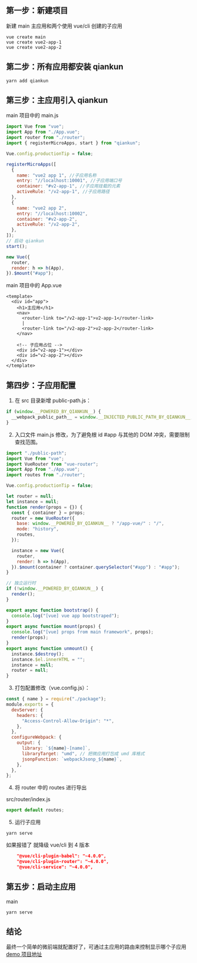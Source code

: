 ## 第一步：新建项目

新建 main 主应用和两个使用 vue/cli 创建的子应用

```ssh
vue create main
vue create vue2-app-1
vue create vue2-app-2
```

## 第二步：所有应用都安装 qiankun

```ssh
yarn add qiankun
```

## 第三步：主应用引入 qiankun

main 项目中的 main.js

```js
import Vue from "vue";
import App from "./App.vue";
import router from "./router";
import { registerMicroApps, start } from "qiankun";

Vue.config.productionTip = false;

registerMicroApps([
  {
    name: "vue2 app 1", //子应用名称
    entry: "//localhost:10001", //子应用端口号
    container: "#v2-app-1", //子应用挂载的元素
    activeRule: "/v2-app-1", //子应用路径
  },
  {
    name: "vue2 app 2",
    entry: "//localhost:10002",
    container: "#v2-app-2",
    activeRule: "/v2-app-2",
  },
]);
// 启动 qiankun
start();

new Vue({
  router,
  render: h => h(App),
}).$mount("#app");
```

main 项目中的 App.vue

```vue
<template>
  <div id="app">
    <h1>主应用</h1>
    <nav>
      <router-link to="/v2-app-1">v2-app-1</router-link>
      |
      <router-link to="/v2-app-2">v2-app-2</router-link>
    </nav>

    <!-- 子应用占位 -->
    <div id="v2-app-1"></div>
    <div id="v2-app-2"></div>
  </div>
</template>
```

## 第四步：子应用配置

1. 在 src 目录新增 public-path.js：

```js
if (window.__POWERED_BY_QIANKUN__) {
  __webpack_public_path__ = window.__INJECTED_PUBLIC_PATH_BY_QIANKUN__;
}
```

2. 入口文件 main.js 修改，为了避免根 id #app 与其他的 DOM 冲突，需要限制查找范围。

```js
import "./public-path";
import Vue from "vue";
import VueRouter from "vue-router";
import App from "./App.vue";
import routes from "./router";

Vue.config.productionTip = false;

let router = null;
let instance = null;
function render(props = {}) {
  const { container } = props;
  router = new VueRouter({
    base: window.__POWERED_BY_QIANKUN__ ? "/app-vue/" : "/",
    mode: "history",
    routes,
  });

  instance = new Vue({
    router,
    render: h => h(App),
  }).$mount(container ? container.querySelector("#app") : "#app");
}

// 独立运行时
if (!window.__POWERED_BY_QIANKUN__) {
  render();
}

export async function bootstrap() {
  console.log("[vue] vue app bootstraped");
}
export async function mount(props) {
  console.log("[vue] props from main framework", props);
  render(props);
}
export async function unmount() {
  instance.$destroy();
  instance.$el.innerHTML = "";
  instance = null;
  router = null;
}
```

3. 打包配置修改（vue.config.js）：

```js
const { name } = require("./package");
module.exports = {
  devServer: {
    headers: {
      "Access-Control-Allow-Origin": "*",
    },
  },
  configureWebpack: {
    output: {
      library: `${name}-[name]`,
      libraryTarget: "umd", // 把微应用打包成 umd 库格式
      jsonpFunction: `webpackJsonp_${name}`,
    },
  },
};
```

4. 将 router 中的 routes 进行导出

src/router/index.js

```js
export default routes;
```

5. 运行子应用

```ssh
yarn serve
```

如果报错了 就降级 vue/cli 到 4 版本

```json
    "@vue/cli-plugin-babel": "~4.0.0",
    "@vue/cli-plugin-router": "~4.0.0",
    "@vue/cli-service": "~4.0.0",
```

## 第五步：启动主应用

main

```ssh
yarn serve
```

## 结论

最终一个简单的微前端就配置好了，可通过主应用的路由来控制显示哪个子应用
[demo 项目地址](https://github.com/bigyifeng/qiankun-demo.git)
